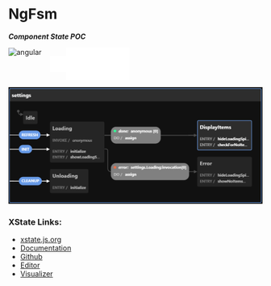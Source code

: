 # NgFsm

**_Component State POC_**

<div style="display:flex;">
    <img alt="angular" src="https://angular.io/assets/images/logos/angular/logo-nav@2x.png" style="height:64px;border:0">
    <img alt="+" src="./src/assets/images/plus.png" style="width:32px;height:32px;margin:16px;border:0">
    <img alt="xstate" src="https://raw.githubusercontent.com/statelyai/public-assets/main/logos/xstate-logo-white-nobg.svg" style="height:64px;margin-left:-16px;border:0">
</div>


![State Chart](./src/assets/images/machine-diag.png)

### XState Links:
- [xstate.js.org](https://xstate.js.org/)
- [Documentation](https://xstate.js.org/docs)
- [Github](https://github.com/statelyai/xstate)
- [Editor](https://stately.ai/editor)
- [Visualizer](https://stately.ai/viz)
